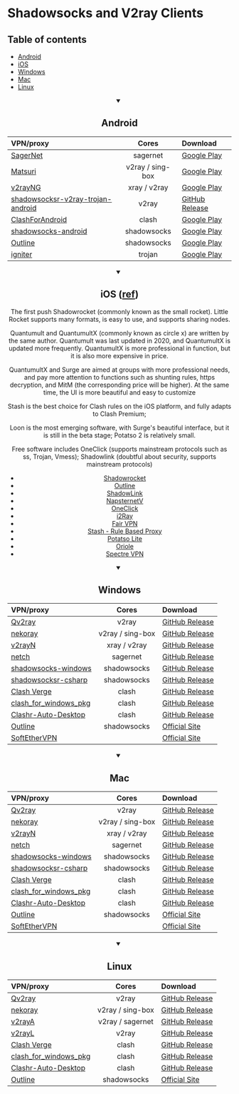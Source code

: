 # Shadowsocks and V2ray Clients

## Table of contents
- [Android](#android)
- [iOS](#ios-ref)
- [Windows](#windows)
- [Mac](#mac)
- [Linux](#linux)

<details align="center" open>
  <summary>
    <h2>Android</h2>
  </summary>
  <table>
    <thead>
      <tr>
        <th style="text-align:left">VPN/proxy</th>
        <th style="text-align:center">Cores</th>
        <th style="text-align:left">Download</th>
      </tr>
    </thead>
    <tbody>
      <tr>
        <td style="text-align:left"><a href="https://github.com/SagerNet/SagerNet">SagerNet</a></td>
        <td style="text-align:center">sagernet</td>
        <td style="text-align:left"><a
            href="https://play.google.com/store/apps/details?id=io.nekohasekai.sagernet">Google Play</a></td>
      </tr>
      <tr>
        <td style="text-align:left"><a href="https://github.com/MatsuriDayo/Matsuri"> Matsuri</a></td>
        <td style="text-align:center">v2ray / sing-box</td>
        <td style="text-align:left"><a href="https://play.google.com/store/apps/details?id=moe.matsuri.lite">Google
            Play</a></td>
      </tr>
      <tr>
        <td style="text-align:left"><a href="https://github.com/2dust/v2rayNG">v2rayNG</a></td>
        <td style="text-align:center">xray / v2ray</td>
        <td style="text-align:left"><a href="https://play.google.com/store/apps/details?id=com.v2ray.ang">Google
            Play</a></td>
      </tr>
      <tr>
        <td style="text-align:left"><a
            href="https://github.com/xxf098/shadowsocksr-v2ray-trojan-android">shadowsocksr-v2ray-trojan-android</a>
        </td>
        <td style="text-align:center">v2ray</td>
        <td style="text-align:left"><a
            href="https://github.com/xxf098/shadowsocksr-v2ray-trojan-android/releases">GitHub Release</a></td>
      </tr>
      <tr>
        <td style="text-align:left"><a href="https://github.com/Kr328/ClashForAndroid">ClashForAndroid</a></td>
        <td style="text-align:center">clash</td>
        <td style="text-align:left"><a
            href="https://play.google.com/store/apps/details?id=com.github.kr328.clash">Google Play</a></td>
      </tr>
      <tr>
        <td style="text-align:left"><a href="https://github.com/shadowsocks/shadowsocks-android">shadowsocks-android</a>
        </td>
        <td style="text-align:center">shadowsocks</td>
        <td style="text-align:left"><a
            href="https://play.google.com/store/apps/details?id=com.github.shadowsocks">Google Play</a></td>
      </tr>
      <tr>
        <td style="text-align:left"><a href="https://github.com/Jigsaw-Code/outline-client">Outline</a></td>
        <td style="text-align:center">shadowsocks</td>
        <td style="text-align:left"><a
            href="https://play.google.com/store/apps/details?id=org.outline.android.client">Google Play</a></td>
      </tr>
      <tr>
        <td style="text-align:left"><a href="https://github.com/trojan-gfw/igniter">igniter</a></td>
        <td style="text-align:center">trojan</td>
        <td style="text-align:left"><a
            href="https://play.google.com/store/apps/details?id=io.github.trojan_gfw.igniter">Google Play</a></td>
      </tr>
    </tbody>
  </table>
</details>

<details align="center" open>
  <summary>
    <h2>iOS (<a href="https://openit.daycat.space/guide/ios.html">ref</a>)</h2>
  </summary>
  The first push Shadowrocket (commonly known as the small rocket). Little Rocket supports many formats, is easy to use,
  and supports sharing nodes.

  Quantumult and QuantumultX (commonly known as circle x) are written by the same author. Quantumult was last updated in
  2020, and QuantumultX is updated more frequently. QuantumultX is more professional in function, but it is also more
  expensive in price.

  QuantumultX and Surge are aimed at groups with more professional needs, and pay more attention to functions such as
  shunting rules, https decryption, and MitM (the corresponding price will be higher). At the same time, the UI is more
  beautiful and easy to customize

  Stash is the best choice for Clash rules on the iOS platform, and fully adapts to Clash Premium;

  Loon is the most emerging software, with Surge's beautiful interface, but it is still in the beta stage; Potatso 2 is
  relatively small.

  Free software includes OneClick (supports mainstream protocols such as ss, Trojan, Vmess); Shadowlink (doubtful about
  security, supports mainstream protocols)

  <ul>
    <li><a href="https://apps.apple.com/app/shadowrocket/id932747118">Shadowrocket</a></li>
    <li><a href="https://itunes.apple.com/us/app/outline-app/id1356177741">Outline</a></li>
    <li><a href="https://apps.apple.com/app/shadowlink-shadowsocks-vpn/id1439686518">ShadowLink</a></li>
    <li><a href="https://apps.apple.com/app/napsternetv/id1629465476">NapsternetV</a></li>
    <li><a href="https://apps.apple.com/us/app/oneclick-safe-easy-fast/id1545555197">OneClick</a></li>
    <li><a href="https://apps.apple.com/us/app/i2ray/id1445270056">i2Ray</a></li>
    <li><a href="https://apps.apple.com/us/app/fair-vpn/id1533873488">Fair VPN</a></li>
    <li><a href="https://apps.apple.com/app/stash/id1596063349">Stash - Rule Based Proxy</a></li>
    <li><a href="https://apps.apple.com/us/app/potatso-lite/id1239860606">Potatso Lite</a> </li>
    <li><a href="https://apps.apple.com/us/app/oriole-network-proxy/id1245170216">Oriole</a></li>
    <li><a href="https://apps.apple.com/us/app/spectre-vpn/id1508712998">Spectre VPN</a> </li>
  </ul>


</details>


<details align="center" open>
  <summary>
    <h2>Windows</h2>
  </summary>
  <table>
    <thead>
      <tr>
        <th style="text-align:left">VPN/proxy</th>
        <th style="text-align:center">Cores</th>
        <th style="text-align:left">Download</th>
      </tr>
    </thead>
    <tbody>
      <tr>
        <td style="text-align:left"><a href="https://github.com/Qv2ray/Qv2ray">Qv2ray</a></td>
        <td style="text-align:center">v2ray</td>
        <td style="text-align:left"><a href="https://github.com/Qv2ray/Qv2ray/releases">GitHub Release</a></td>
      </tr>
      <tr>
        <td style="text-align:left"><a href="https://github.com/MatsuriDayo/nekoray">nekoray</a></td>
        <td style="text-align:center">v2ray / sing-box</td>
        <td style="text-align:left"><a href="https://github.com/Matsuridayo/nekoray/releases">GitHub Release</a></td>
      </tr>
      <tr>
        <td style="text-align:left"><a href="https://github.com/2dust/v2rayN">v2rayN</a></td>
        <td style="text-align:center">xray / v2ray</td>
        <td style="text-align:left"><a href="https://github.com/2dust/v2rayN/releases">GitHub Release</a></td>
      </tr>
      <tr>
        <td style="text-align:left"><a href="https://github.com/netchx/netch">netch</a></td>
        <td style="text-align:center">sagernet</td>
        <td style="text-align:left"><a href="https://github.com/netchx/netch/releases">GitHub Release</a></td>
      </tr>
      <tr>
        <td style="text-align:left"><a href="https://github.com/shadowsocks/shadowsocks-windows">shadowsocks-windows</a>
        </td>
        <td style="text-align:center">shadowsocks</td>
        <td style="text-align:left"><a href="https://github.com/shadowsocks/shadowsocks-windows/releases">GitHub
            Release</a></td>
      </tr>
      <tr>
        <td style="text-align:left"><a
            href="https://github.com/shadowsocksrr/shadowsocksr-csharp">shadowsocksr-csharp</a></td>
        <td style="text-align:center">shadowsocks</td>
        <td style="text-align:left"><a href="https://github.com/shadowsocksrr/shadowsocksr-csharp/releases">GitHub
            Release</a></td>
      </tr>
      <tr>
        <td style="text-align:left"><a href="https://github.com/zzzgydi/clash-verge">Clash Verge</a></td>
        <td style="text-align:center">clash</td>
        <td style="text-align:left"><a href="https://github.com/zzzgydi/clash-verge/releases">GitHub Release</a></td>
      </tr>
      <tr>
        <td style="text-align:left"><a href="https://github.com/Fndroid/clash_for_windows_pkg">clash_for_windows_pkg</a>
        </td>
        <td style="text-align:center">clash</td>
        <td style="text-align:left"><a href="https://github.com/Fndroid/clash_for_windows_pkg/releases">GitHub
            Release</a></td>
      </tr>
      <tr>
        <td style="text-align:left"><a href="https://github.com/ClashrAuto/Clashr-Auto-Desktop">Clashr-Auto-Desktop</a>
        </td>
        <td style="text-align:center">clash</td>
        <td style="text-align:left"><a href="https://github.com/ClashrAuto/Clashr-Auto-Desktop/releases">GitHub
            Release</a></td>
      </tr>
      <tr>
        <td style="text-align:left"><a href="https://github.com/Jigsaw-Code/outline-client">Outline</a></td>
        <td style="text-align:center">shadowsocks</td>
        <td style="text-align:left"><a href="https://getoutline.org/get-started/#step-3">Official Site</a></td>
      </tr>
      <tr>
        <td style="text-align:left"><a href="https://github.com/SoftEtherVPN/SoftEtherVPN">SoftEtherVPN</a></td>
        <td style="text-align:center"></td>
        <td style="text-align:left"><a href="https://www.softether-download.com">Official Site</a></td>
      </tr>
    </tbody>
  </table>

</details>


<details align="center" open>
  <summary>
    <h2>Mac</h2>
  </summary>
  <table>
    <thead>
      <tr>
        <th style="text-align:left">VPN/proxy</th>
        <th style="text-align:center">Cores</th>
        <th style="text-align:left">Download</th>
      </tr>
    </thead>
    <tbody>
      <tr>
        <td style="text-align:left"><a href="https://github.com/Qv2ray/Qv2ray">Qv2ray</a></td>
        <td style="text-align:center">v2ray</td>
        <td style="text-align:left"><a href="https://github.com/Qv2ray/Qv2ray/releases">GitHub Release</a></td>
      </tr>
      <tr>
        <td style="text-align:left"><a href="https://github.com/MatsuriDayo/nekoray">nekoray</a></td>
        <td style="text-align:center">v2ray / sing-box</td>
        <td style="text-align:left"><a href="https://github.com/Matsuridayo/nekoray/releases">GitHub Release</a></td>
      </tr>
      <tr>
        <td style="text-align:left"><a href="https://github.com/2dust/v2rayN">v2rayN</a></td>
        <td style="text-align:center">xray / v2ray</td>
        <td style="text-align:left"><a href="https://github.com/2dust/v2rayN/releases">GitHub Release</a></td>
      </tr>
      <tr>
        <td style="text-align:left"><a href="https://github.com/netchx/netch">netch</a></td>
        <td style="text-align:center">sagernet</td>
        <td style="text-align:left"><a href="https://github.com/netchx/netch/releases">GitHub Release</a></td>
      </tr>
      <tr>
        <td style="text-align:left"><a href="https://github.com/shadowsocks/shadowsocks-windows">shadowsocks-windows</a>
        </td>
        <td style="text-align:center">shadowsocks</td>
        <td style="text-align:left"><a href="https://github.com/shadowsocks/shadowsocks-windows/releases">GitHub
            Release</a></td>
      </tr>
      <tr>
        <td style="text-align:left"><a
            href="https://github.com/shadowsocksrr/shadowsocksr-csharp">shadowsocksr-csharp</a></td>
        <td style="text-align:center">shadowsocks</td>
        <td style="text-align:left"><a href="https://github.com/shadowsocksrr/shadowsocksr-csharp/releases">GitHub
            Release</a></td>
      </tr>
      <tr>
        <td style="text-align:left"><a href="https://github.com/zzzgydi/clash-verge">Clash Verge</a></td>
        <td style="text-align:center">clash</td>
        <td style="text-align:left"><a href="https://github.com/zzzgydi/clash-verge/releases">GitHub Release</a></td>
      </tr>
      <tr>
        <td style="text-align:left"><a href="https://github.com/Fndroid/clash_for_windows_pkg">clash_for_windows_pkg</a>
        </td>
        <td style="text-align:center">clash</td>
        <td style="text-align:left"><a href="https://github.com/Fndroid/clash_for_windows_pkg/releases">GitHub
            Release</a></td>
      </tr>
      <tr>
        <td style="text-align:left"><a href="https://github.com/ClashrAuto/Clashr-Auto-Desktop">Clashr-Auto-Desktop</a>
        </td>
        <td style="text-align:center">clash</td>
        <td style="text-align:left"><a href="https://github.com/ClashrAuto/Clashr-Auto-Desktop/releases">GitHub
            Release</a></td>
      </tr>
      <tr>
        <td style="text-align:left"><a href="https://github.com/Jigsaw-Code/outline-client">Outline</a></td>
        <td style="text-align:center">shadowsocks</td>
        <td style="text-align:left"><a href="https://getoutline.org/get-started/#step-3">Official Site</a></td>
      </tr>
      <tr>
        <td style="text-align:left"><a href="https://github.com/SoftEtherVPN/SoftEtherVPN">SoftEtherVPN</a></td>
        <td style="text-align:center"></td>
        <td style="text-align:left"><a href="https://www.softether-download.com">Official Site</a></td>
      </tr>
    </tbody>
  </table>

</details>


<details align="center" open>
  <summary>
    <h2>Linux</h2>
  </summary>
  <table>
    <thead>
      <tr>
        <th style="text-align:left">VPN/proxy</th>
        <th style="text-align:center">Cores</th>
        <th style="text-align:left">Download</th>
      </tr>
    </thead>
    <tbody>
      <tr>
        <td style="text-align:left"><a href="https://github.com/Qv2ray/Qv2ray">Qv2ray</a></td>
        <td style="text-align:center">v2ray</td>
        <td style="text-align:left"><a href="https://github.com/Qv2ray/Qv2ray/releases">GitHub Release</a></td>
      </tr>
      <tr>
        <td style="text-align:left"><a href="https://github.com/MatsuriDayo/nekoray">nekoray</a></td>
        <td style="text-align:center">v2ray / sing-box</td>
        <td style="text-align:left"><a href="https://github.com/Matsuridayo/nekoray/releases">GitHub Release</a></td>
      </tr>
      <tr>
        <td style="text-align:left"><a href="https://github.com/v2rayA/v2rayA">v2rayA</a></td>
        <td style="text-align:center">v2ray / sagernet</td>
        <td style="text-align:left"><a href="https://github.com/v2rayA/v2rayA/releases">GitHub Release</a></td>
      </tr>
      <tr>
        <td style="text-align:left"><a href="https://github.com/jiangxufeng/v2rayL">v2rayL</a></td>
        <td style="text-align:center">v2ray</td>
        <td style="text-align:left"><a href="https://github.com/jiangxufeng/v2rayL/releases">GitHub Release</a></td>
      </tr>
      <tr>
        <td style="text-align:left"><a href="https://github.com/zzzgydi/clash-verge">Clash Verge</a></td>
        <td style="text-align:center">clash</td>
        <td style="text-align:left"><a href="https://github.com/zzzgydi/clash-verge/releases">GitHub Release</a></td>
      </tr>
      <tr>
        <td style="text-align:left"><a href="https://github.com/Fndroid/clash_for_windows_pkg">clash_for_windows_pkg</a>
        </td>
        <td style="text-align:center">clash</td>
        <td style="text-align:left"><a href="https://github.com/Fndroid/clash_for_windows_pkg/releases">GitHub
            Release</a></td>
      </tr>
      <tr>
        <td style="text-align:left"><a href="https://github.com/ClashrAuto/Clashr-Auto-Desktop">Clashr-Auto-Desktop</a>
        </td>
        <td style="text-align:center">clash</td>
        <td style="text-align:left"><a href="https://github.com/ClashrAuto/Clashr-Auto-Desktop/releases">GitHub
            Release</a></td>
      </tr>
      <tr>
        <td style="text-align:left"><a href="https://github.com/Jigsaw-Code/outline-client">Outline</a></td>
        <td style="text-align:center">shadowsocks</td>
        <td style="text-align:left"><a href="https://getoutline.org/get-started/#step-3">Official Site</a></td>
      </tr>
    </tbody>
  </table>

</details>
